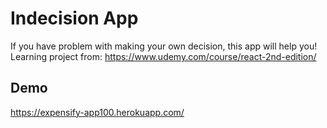 # Indecision App

If you have problem with making your own decision, this app will help you! Learning project from: https://www.udemy.com/course/react-2nd-edition/

## Demo

https://expensify-app100.herokuapp.com/

